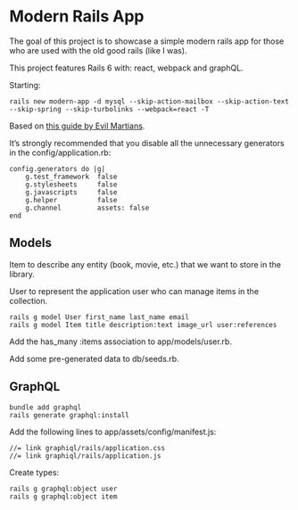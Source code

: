 # Modern Rails App

The goal of this project is to showcase a simple modern rails app for those who are used with the old good rails (like I was).

This project features Rails 6 with: react, webpack and graphQL.

Starting:

```
rails new modern-app -d mysql --skip-action-mailbox --skip-action-text --skip-spring --skip-turbolinks --webpack=react -T
```

Based on [this guide by Evil Martians](https://evilmartians.com/chronicles/graphql-on-rails-1-from-zero-to-the-first-query).

It’s strongly recommended that you disable all the unnecessary generators in the  config/application.rb:

```
config.generators do |g|
    g.test_framework  false
    g.stylesheets     false
    g.javascripts     false
    g.helper          false
    g.channel         assets: false
end
```

## Models

Item to describe any entity (book, movie, etc.) that we want to store in the library.

User to represent the application user who can manage items in the collection.

```
rails g model User first_name last_name email
rails g model Item title description:text image_url user:references
```

Add the has_many :items association to app/models/user.rb.

Add some pre-generated data to db/seeds.rb.

## GraphQL

```
bundle add graphql
rails generate graphql:install
```

Add the following lines to app/assets/config/manifest.js:

```
//= link graphiql/rails/application.css
//= link graphiql/rails/application.js
```

Create types:

```
rails g graphql:object user
rails g graphql:object item
```